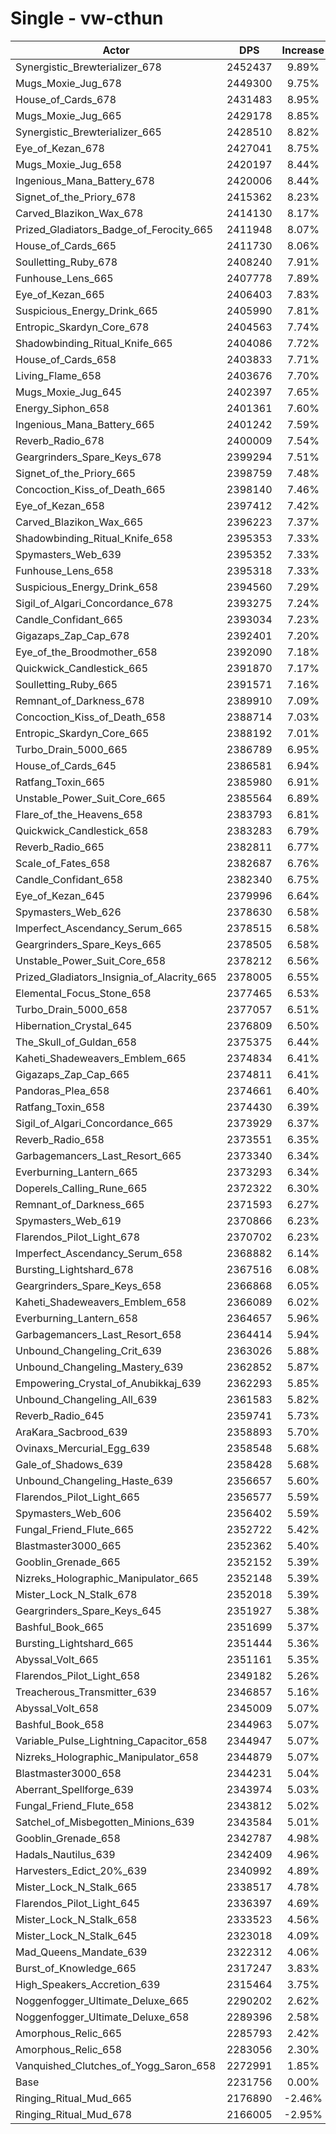 # Single - vw-cthun
| Actor | DPS | Increase |
|---|:---:|:---:|
|Synergistic_Brewterializer_678|2452437|9.89%|
|Mugs_Moxie_Jug_678|2449300|9.75%|
|House_of_Cards_678|2431483|8.95%|
|Mugs_Moxie_Jug_665|2429178|8.85%|
|Synergistic_Brewterializer_665|2428510|8.82%|
|Eye_of_Kezan_678|2427041|8.75%|
|Mugs_Moxie_Jug_658|2420197|8.44%|
|Ingenious_Mana_Battery_678|2420006|8.44%|
|Signet_of_the_Priory_678|2415362|8.23%|
|Carved_Blazikon_Wax_678|2414130|8.17%|
|Prized_Gladiators_Badge_of_Ferocity_665|2411948|8.07%|
|House_of_Cards_665|2411730|8.06%|
|Soulletting_Ruby_678|2408240|7.91%|
|Funhouse_Lens_665|2407778|7.89%|
|Eye_of_Kezan_665|2406403|7.83%|
|Suspicious_Energy_Drink_665|2405990|7.81%|
|Entropic_Skardyn_Core_678|2404563|7.74%|
|Shadowbinding_Ritual_Knife_665|2404086|7.72%|
|House_of_Cards_658|2403833|7.71%|
|Living_Flame_658|2403676|7.70%|
|Mugs_Moxie_Jug_645|2402397|7.65%|
|Energy_Siphon_658|2401361|7.60%|
|Ingenious_Mana_Battery_665|2401242|7.59%|
|Reverb_Radio_678|2400009|7.54%|
|Geargrinders_Spare_Keys_678|2399294|7.51%|
|Signet_of_the_Priory_665|2398759|7.48%|
|Concoction_Kiss_of_Death_665|2398140|7.46%|
|Eye_of_Kezan_658|2397412|7.42%|
|Carved_Blazikon_Wax_665|2396223|7.37%|
|Shadowbinding_Ritual_Knife_658|2395353|7.33%|
|Spymasters_Web_639|2395352|7.33%|
|Funhouse_Lens_658|2395318|7.33%|
|Suspicious_Energy_Drink_658|2394560|7.29%|
|Sigil_of_Algari_Concordance_678|2393275|7.24%|
|Candle_Confidant_665|2393034|7.23%|
|Gigazaps_Zap_Cap_678|2392401|7.20%|
|Eye_of_the_Broodmother_658|2392090|7.18%|
|Quickwick_Candlestick_665|2391870|7.17%|
|Soulletting_Ruby_665|2391571|7.16%|
|Remnant_of_Darkness_678|2389910|7.09%|
|Concoction_Kiss_of_Death_658|2388714|7.03%|
|Entropic_Skardyn_Core_665|2388192|7.01%|
|Turbo_Drain_5000_665|2386789|6.95%|
|House_of_Cards_645|2386581|6.94%|
|Ratfang_Toxin_665|2385980|6.91%|
|Unstable_Power_Suit_Core_665|2385564|6.89%|
|Flare_of_the_Heavens_658|2383793|6.81%|
|Quickwick_Candlestick_658|2383283|6.79%|
|Reverb_Radio_665|2382811|6.77%|
|Scale_of_Fates_658|2382687|6.76%|
|Candle_Confidant_658|2382340|6.75%|
|Eye_of_Kezan_645|2379996|6.64%|
|Spymasters_Web_626|2378630|6.58%|
|Imperfect_Ascendancy_Serum_665|2378515|6.58%|
|Geargrinders_Spare_Keys_665|2378505|6.58%|
|Unstable_Power_Suit_Core_658|2378212|6.56%|
|Prized_Gladiators_Insignia_of_Alacrity_665|2378005|6.55%|
|Elemental_Focus_Stone_658|2377465|6.53%|
|Turbo_Drain_5000_658|2377057|6.51%|
|Hibernation_Crystal_645|2376809|6.50%|
|The_Skull_of_Guldan_658|2375375|6.44%|
|Kaheti_Shadeweavers_Emblem_665|2374834|6.41%|
|Gigazaps_Zap_Cap_665|2374811|6.41%|
|Pandoras_Plea_658|2374661|6.40%|
|Ratfang_Toxin_658|2374430|6.39%|
|Sigil_of_Algari_Concordance_665|2373929|6.37%|
|Reverb_Radio_658|2373551|6.35%|
|Garbagemancers_Last_Resort_665|2373340|6.34%|
|Everburning_Lantern_665|2373293|6.34%|
|Doperels_Calling_Rune_665|2372322|6.30%|
|Remnant_of_Darkness_665|2371593|6.27%|
|Spymasters_Web_619|2370866|6.23%|
|Flarendos_Pilot_Light_678|2370702|6.23%|
|Imperfect_Ascendancy_Serum_658|2368882|6.14%|
|Bursting_Lightshard_678|2367516|6.08%|
|Geargrinders_Spare_Keys_658|2366868|6.05%|
|Kaheti_Shadeweavers_Emblem_658|2366089|6.02%|
|Everburning_Lantern_658|2364657|5.96%|
|Garbagemancers_Last_Resort_658|2364414|5.94%|
|Unbound_Changeling_Crit_639|2363026|5.88%|
|Unbound_Changeling_Mastery_639|2362852|5.87%|
|Empowering_Crystal_of_Anubikkaj_639|2362293|5.85%|
|Unbound_Changeling_All_639|2361583|5.82%|
|Reverb_Radio_645|2359741|5.73%|
|AraKara_Sacbrood_639|2358893|5.70%|
|Ovinaxs_Mercurial_Egg_639|2358548|5.68%|
|Gale_of_Shadows_639|2358428|5.68%|
|Unbound_Changeling_Haste_639|2356657|5.60%|
|Flarendos_Pilot_Light_665|2356577|5.59%|
|Spymasters_Web_606|2356402|5.59%|
|Fungal_Friend_Flute_665|2352722|5.42%|
|Blastmaster3000_665|2352362|5.40%|
|Gooblin_Grenade_665|2352152|5.39%|
|Nizreks_Holographic_Manipulator_665|2352148|5.39%|
|Mister_Lock_N_Stalk_678|2352018|5.39%|
|Geargrinders_Spare_Keys_645|2351927|5.38%|
|Bashful_Book_665|2351699|5.37%|
|Bursting_Lightshard_665|2351444|5.36%|
|Abyssal_Volt_665|2351161|5.35%|
|Flarendos_Pilot_Light_658|2349182|5.26%|
|Treacherous_Transmitter_639|2346857|5.16%|
|Abyssal_Volt_658|2345009|5.07%|
|Bashful_Book_658|2344963|5.07%|
|Variable_Pulse_Lightning_Capacitor_658|2344947|5.07%|
|Nizreks_Holographic_Manipulator_658|2344879|5.07%|
|Blastmaster3000_658|2344231|5.04%|
|Aberrant_Spellforge_639|2343974|5.03%|
|Fungal_Friend_Flute_658|2343812|5.02%|
|Satchel_of_Misbegotten_Minions_639|2343584|5.01%|
|Gooblin_Grenade_658|2342787|4.98%|
|Hadals_Nautilus_639|2342409|4.96%|
|Harvesters_Edict_20%_639|2340992|4.89%|
|Mister_Lock_N_Stalk_665|2338517|4.78%|
|Flarendos_Pilot_Light_645|2336397|4.69%|
|Mister_Lock_N_Stalk_658|2333523|4.56%|
|Mister_Lock_N_Stalk_645|2323018|4.09%|
|Mad_Queens_Mandate_639|2322312|4.06%|
|Burst_of_Knowledge_665|2317247|3.83%|
|High_Speakers_Accretion_639|2315464|3.75%|
|Noggenfogger_Ultimate_Deluxe_665|2290202|2.62%|
|Noggenfogger_Ultimate_Deluxe_658|2289396|2.58%|
|Amorphous_Relic_665|2285793|2.42%|
|Amorphous_Relic_658|2283056|2.30%|
|Vanquished_Clutches_of_Yogg_Saron_658|2272991|1.85%|
|Base|2231756|0.00%|
|Ringing_Ritual_Mud_665|2176890|-2.46%|
|Ringing_Ritual_Mud_678|2166005|-2.95%|
